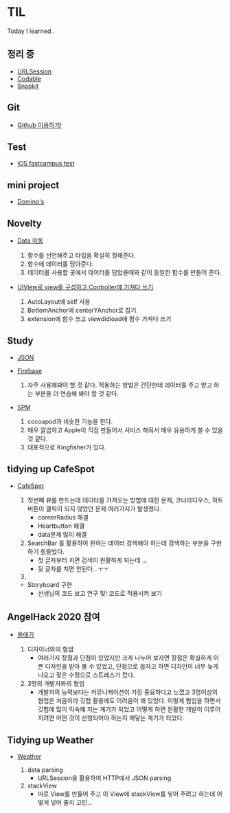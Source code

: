 # TIL
Today I learned..

## 정리 중
- [URLSession](https://www.notion.so/shooooting/URLSession-df6cc10c381946aa865a260a330c4d72)
- [Codable](https://www.notion.so/shooooting/Codable-0c272fe62d9f4ec9be2fa1f067c36392)
- [Snapkit](https://www.notion.so/shooooting/SnapKit-b1a6f74fa9f6422ba9d246b1f02edff3)

## Git
- [Github 이용하기!](https://www.notion.so/shooooting/Git-hub-8e5884f1f4b242369c89fa4bddbf0a7e)

## Test
- [iOS fastcampus test](https://www.notion.so/shooooting/iOS-FastCampus-test-2b04e19e24eb4daf8cda9ed23d8c3330)

## mini project
- [Domino's](https://www.notion.so/shooooting/App-Make-Domino-s-e855e789fef843119ec603a9a87605fe)

## Novelty
- [Data 이동](https://www.notion.so/shooooting/Delegate-Data-991aaa14d8fb43b0b25cc482acd8ab75)
    
    1. 함수를 선언해주고 타입을 확실히 정해준다. 
    2. 함수에 데이터를 담아준다.
    3. 데이터를 사용할 곳에서 데이터를 담았을때와 같이 동일한 함수를 만들어 준다.

- [UIView로 view를 구성하고 Controller에 가져다 쓰기](https://www.notion.so/shooooting/view-03d5a2b65729460882371acf81f94143)

    1. AutoLayout에 self 사용
    2. BottomAnchor에 centerYAnchor로 잡기
    3. extension에 함수 쓰고 viewdidload에 함수 가져다 쓰기

## Study
- [JSON](https://www.notion.so/shooooting/JSON-JavaScript-Object-Notation-ad7652661f39464cb342f1f028ef8995)
- [Firebase](https://www.notion.so/shooooting/Firebase-9980e1aaf3ae44e591e9cb82e36af752)
    
    1.  자주 사용해봐야 할 것 같다. 적용하는 방법은 간단한데 데이터를 주고 받고 하는 부분을 더 연습해 봐야 할 것 같다. 

- [SPM<Swift Package Manager>](https://www.notion.so/shooooting/SPM-Swift-Package-Manager-768366a8e3ec43c6863e9ea17a528866)

    1. cocoapod과 비슷한 기능을 한다.
    2. 매우 깔끔하고 Apple이 직접 만들어서 서비스 해줘서 매우 유용하게 쓸 수 있을 것 같다.
    3. 대표적으로 Kingfisher가 있다.

## tidying up CafeSpot
- [CafeSpot](https://www.notion.so/shooooting/6e249ba2f8924397afd2cbb6d2ed0b42)
    
    1. 첫번째 뷰를 만드는데 데이터를 가져오는 방법에 대한 문제, 코너라디우스, 하트 버튼이 클릭이 되지 않았던 문제 여러가지가 발생했다.
        - cornerRadius 해결
        - Heartbutton 해결
        - data문제 많이 해결
    2. SearchBar 를 활용하여 원하는 데이터 검색해야 하는데 검색하는 부분을 구현하기 힘들었다.
        - 첫 글자부터 치면 검색이 원활하게 되는데 ...
        - 뒷 글자를 치면 안된다...ㅜㅜ
    3. 
    * Storyboard 구현
        - 선생님의 코드 보고 연구 및! 코드로 적용시켜 보기

## AngelHack 2020 참여
- [쓸애기](https://www.notion.so/shooooting/2020-ANGELHACK-a2aa126e52804694aca483c9cbbd8aeb)

    1. 디자이너와의 협업
        - 여러가지 장점과 단점이 있었지만 크게 나누어 보자면 장점은 확실하게 이쁜 디자인을 받아 볼 수 있었고, 단점으로 꼽자고 하면 디자인이 너무 늦게 나오고 잦은 수정으로 스트레스가 컸다.
    2. 3명의 개발자와의 협업
        - 개발자의 능력보다는 커뮤니캐이션이 가장 중요하다고 느꼈고 3명이상의 협업은 처음이라 깃헙 활용에도 어려움이 꽤 있었다. 이렇게 협업을 하면서 깃헙에 많이 익숙해 지는 계기가 되었고 어떻게 하면 원활한 개발이 이루어 지려면 어떤 것이 선행되어야 하는지 깨닿는 계기가 되었다. 

## Tidying up Weather
- [Weather](https://www.notion.so/shooooting/82755005132040c981f03879a98c45a5)
    
    1. data parsing
        - URLSession을 활용하여 HTTP에서 JSON parsing
    2. stackView
        - 따로 View를 만들어 주고 이 View에 stackView를 넣어 주려고 하는데 어떻게 넣어 줄지 고민...
